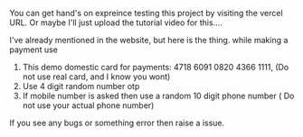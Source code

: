 You can get hand's on expreince testing this project by visiting the vercel URL. Or maybe I'll just upload the tutorial video for this....

I've already mentioned in the website, but here is the thing.
while making a payment use
1) This demo domestic card for payments: 4718 6091 0820 4366 1111, (Do not use real card, and I know you wont)
2) Use 4 digit random number otp
3) If mobile number is asked then use a random 10 digit phone number ( Do not use your actual phone number)

If you see any bugs or something error then raise a issue.

